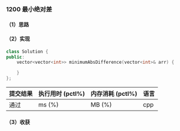 ### 1200 最小绝对差

#### （1）思路

#### （2）实现

```cpp
class Solution {
public:
    vector<vector<int>> minimumAbsDifference(vector<int>& arr) {

    }
};
```

| 提交结果 | 执行用时 (pctl%) | 内存消耗 (pctl%) | 语言 |
|:---------|:-----------------|:-----------------|:-----|
| 通过     |  ms (%)   |  MB (%)  | cpp  |

#### （3）收获
